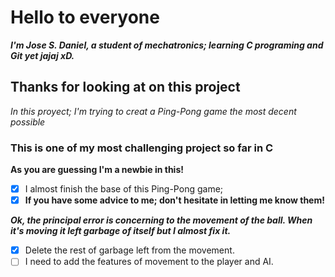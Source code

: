 # Hello to everyone

***I'm Jose S. Daniel, a student of mechatronics; learning C programing and Git yet jajaj xD.***

## Thanks for looking at on this project

*In this proyect; I'm trying to creat a Ping-Pong game the most decent possible*

### This is one of my most challenging project so far in C

**As you are guessing I'm a newbie in this!**

- [x] I almost finish the base of this Ping-Pong game;
- [x] **If you have some advice to me; don't hesitate in letting me know them!**

***Ok, the principal error is concerning to the movement of the ball. When it's moving it left garbage of itself but I almost fix it.***

- [x] Delete the rest of garbage left from the movement.
- [ ] I need to add the features of movement to the player and AI.
